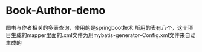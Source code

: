 # Book-Author-demo
图书与作者相关的多表查询，使用的是springboot技术
所用的表有八个，这个项目生成的mapper里面的.xml文件为用mybatis-generator-Config.xml文件来自动生成的
